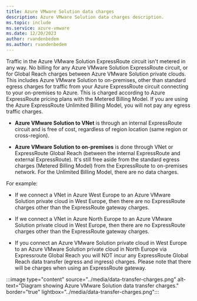 ```yaml
---
title: Azure VMware Solution data charges
description: Azure VMware Solution data charges description.
ms.topic: include
ms.service: azure-vmware
ms.date: 12/20/2023
author: rvandenbedem
ms.author: rvandenbedem
---
```


<!-- Used in faq.yml -->

Traffic in the Azure VMware Solution ExpressRoute circuit isn't metered in any way. No billing for any Azure VMware Solution ExpressRoute circuit, or for Global Reach charges between Azure VMware Solution private clouds. This includes Azure VMware Solution to on-premises, other than standard egress charges for traffic from your Azure ExpressRoute circuit connecting to your on-premises to Azure. This is charged according to Azure ExpressRoute pricing plans with the Metered Billing Model. If you are using the Azure ExpressRoute Unlimited Billing Model, you will not pay any egress traffic charges. 

- **Azure VMware Solution to VNet** is through an internal ExpressRoute circuit and is free of cost, regardless of region location (same region or cross-region).

- **Azure VMware Solution to on-premises** is done through VNet or ExpressRoute Global Reach (between the internal ExpressRoute and external ExpressRoute). It's still free aside from the standard egress charges (Metered Billing Model) from the ExpressRoute to on-premises network. For the Unlimited Billing Model, there are no data charges. 

For example:
          
- If we connect a VNet in Azure West Europe to an Azure VMware Solution private cloud in West Europe, then there are no ExpressRoute charges other than the ExpressRoute gateway charges.
          
- If we connect a VNet in Azure North Europe to an Azure VMware Solution private cloud in West Europe, then there are no ExpressRoute charges other than the ExpressRoute gateway charges.
          
- If you connect an Azure VMware Solution private cloud in West Europe to an Azure VMware Solution private cloud in North Europe via Expressroute Global Reach you will NOT incur any ExpressRoute Global Reach data transfer (egress and ingress) charges. Please note that there will be charges when using an ExpressRoute gateway.

:::image type="content" source="../media/data-transfer-charges.png" alt-text="Diagram showing Azure VMware Solution data transfer charges." border="true" lightbox="../media/data-transfer-charges.png":::
